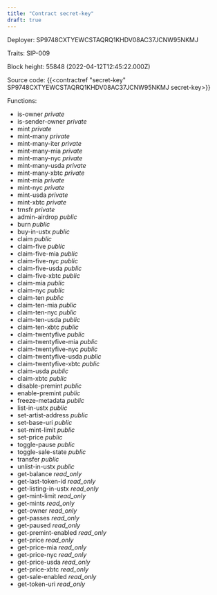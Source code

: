 ```yaml
---
title: "Contract secret-key"
draft: true
---
```

Deployer: SP9748CXTYEWCSTAQRQ1KHDV08AC37JCNW95NKMJ

Traits:
SIP-009 



Block height: 55848 (2022-04-12T12:45:22.000Z)

Source code: {{<contractref "secret-key" SP9748CXTYEWCSTAQRQ1KHDV08AC37JCNW95NKMJ secret-key>}}

Functions:

* is-owner _private_
* is-sender-owner _private_
* mint _private_
* mint-many _private_
* mint-many-iter _private_
* mint-many-mia _private_
* mint-many-nyc _private_
* mint-many-usda _private_
* mint-many-xbtc _private_
* mint-mia _private_
* mint-nyc _private_
* mint-usda _private_
* mint-xbtc _private_
* trnsfr _private_
* admin-airdrop _public_
* burn _public_
* buy-in-ustx _public_
* claim _public_
* claim-five _public_
* claim-five-mia _public_
* claim-five-nyc _public_
* claim-five-usda _public_
* claim-five-xbtc _public_
* claim-mia _public_
* claim-nyc _public_
* claim-ten _public_
* claim-ten-mia _public_
* claim-ten-nyc _public_
* claim-ten-usda _public_
* claim-ten-xbtc _public_
* claim-twentyfive _public_
* claim-twentyfive-mia _public_
* claim-twentyfive-nyc _public_
* claim-twentyfive-usda _public_
* claim-twentyfive-xbtc _public_
* claim-usda _public_
* claim-xbtc _public_
* disable-premint _public_
* enable-premint _public_
* freeze-metadata _public_
* list-in-ustx _public_
* set-artist-address _public_
* set-base-uri _public_
* set-mint-limit _public_
* set-price _public_
* toggle-pause _public_
* toggle-sale-state _public_
* transfer _public_
* unlist-in-ustx _public_
* get-balance _read_only_
* get-last-token-id _read_only_
* get-listing-in-ustx _read_only_
* get-mint-limit _read_only_
* get-mints _read_only_
* get-owner _read_only_
* get-passes _read_only_
* get-paused _read_only_
* get-premint-enabled _read_only_
* get-price _read_only_
* get-price-mia _read_only_
* get-price-nyc _read_only_
* get-price-usda _read_only_
* get-price-xbtc _read_only_
* get-sale-enabled _read_only_
* get-token-uri _read_only_
